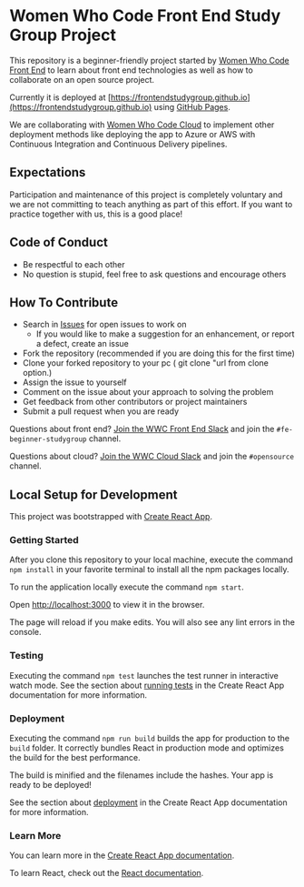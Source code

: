 # Women Who Code Front End Study Group Project

This repository is a beginner-friendly project started by [Women Who Code Front End](https://www.womenwhocode.com/frontend) to learn about front end technologies as well as how to collaborate on an open source project.

Currently it is deployed at [https://frontendstudygroup.github.io](https://frontendstudygroup.github.io) using [GitHub Pages](https://pages.github.com/). 

We are collaborating with [Women Who Code Cloud](https://www.womenwhocode.com/cloud) to implement other deployment methods like deploying the app to Azure or AWS with Continuous Integration and Continuous Delivery pipelines.

## Expectations

Participation and maintenance of this project is completely voluntary and we are not committing to teach anything as part of this effort. If you want to practice together with us, this is a good place!

## Code of Conduct

- Be respectful to each other
- No question is stupid, feel free to ask questions and encourage others

## How To Contribute

- Search in [Issues](https://github.com/frontendstudygroup/frontendstudygroup.github.io/issues) for open issues to work on
    - If you would like to make a suggestion for an enhancement, or report a defect, create an issue
- Fork the repository (recommended if you are doing this for the first time)
- Clone your forked repository to your pc ( git clone "url from clone option.)
- Assign the issue to yourself
- Comment on the issue about your approach to solving the problem
- Get feedback from other contributors or project maintainers
- Submit a pull request when you are ready

Questions about front end? [Join the WWC Front End Slack](https://join.slack.com/t/womenwhocodefrontend/shared_invite/zt-gaic5y90-pDJK4H_NbObZ_MU_rcYc0A) and join the `#fe-beginner-studygroup` channel.

Questions about cloud? [Join the WWC Cloud Slack](https://join.slack.com/t/wwcodecloud/shared_invite/zt-lngnes83-iq8TuBLOtAGXnHFaM5~sTw) and join the `#opensource` channel.

## Local Setup for Development

This project was bootstrapped with [Create React App](https://github.com/facebook/create-react-app).

### Getting Started
After you clone this repository to your local machine, execute the command `npm install` in your favorite terminal to install all the npm packages locally.

To run the application locally execute the command `npm start`. 

Open [http://localhost:3000](http://localhost:3000) to view it in the browser.

The page will reload if you make edits. You will also see any lint errors in the console.

### Testing

Executing the command `npm test` launches the test runner in interactive watch mode.
See the section about [running tests](https://facebook.github.io/create-react-app/docs/running-tests) in the Create React App documentation for more information.

### Deployment

Executing the command `npm run build` builds the app for production to the `build` folder.
It correctly bundles React in production mode and optimizes the build for the best performance.

The build is minified and the filenames include the hashes.
Your app is ready to be deployed!

See the section about [deployment](https://facebook.github.io/create-react-app/docs/deployment) in the Create React App documentation for more information.

### Learn More

You can learn more in the [Create React App documentation](https://facebook.github.io/create-react-app/docs/getting-started).

To learn React, check out the [React documentation](https://reactjs.org/).
